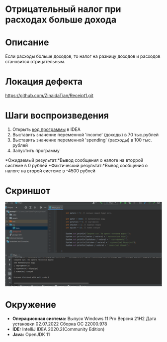 # Отрицательный налог при расходах больше дохода
# Описание 
Если расходы больше доходов, то налог на разницу дозодов и расходов становится отрицательным.
# Локация дефекта
https://github.com/ZinaidaTian/Receipt1.git
# Шаги воспроизведения
1. Открыть [код программы](https://github.com/ZinaidaTian/Receipt1.git) в IDEA
2. Выставить значение переменной 'income' (доходы) в 70 тыс.рублей
3. Выставить значение переменной 'spending' (расходы) в 100 тыс. рублей
4. Запустить программу
   
*Ожидаемый результат:*Вывод сообщения о налоге на вторрой системе в 0 рублей
*Фактический результат:*Вывод сообщения о налоге на второй системе в -4500 рублей
# Скриншот 
![image]( /assets/Screenshot_1.png "Optional Title") 
# Окружение
* **Операционная система:** Выпуск	Windows 11 Pro
Версия	21H2
Дата установки	‎02.‎07.‎2022
Сборка ОС	22000.978
* **IDE:** IntelliJ IDEA 2020.2(Community Edition)
* **Java:** OpenJDK 11
  

 